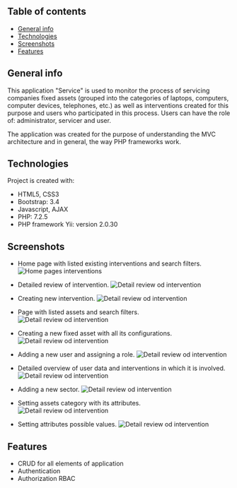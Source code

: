 ## Table of contents
* [General info](#general-info)
* [Technologies](#technologies)
* [Screenshots](#Screenshots)
* [Features](#Features)

## General info

This application "Service" is used to monitor the process of servicing companies fixed assets 
(grouped into the categories of laptops, computers, computer devices, telephones, etc.) as well
as interventions created for this purpose and users who participated in this process. 
Users can have the role of: administrator, servicer and user.

The application was created for the purpose of understanding the MVC architecture and in general,
the way PHP frameworks work.
	
## Technologies
Project is created with:
* HTML5, CSS3
* Bootstrap: 3.4
* Javascript, AJAX
* PHP: 7.2.5
* PHP framework Yii: version 2.0.30

## Screenshots
* Home page with listed existing interventions and search filters.
![Home pages interventions](./images/nalozi.png)

* Detailed review of intervention.
![Detail review od intervention ](./images/naloziDetailView.png)

* Creating new intervention.
![Detail review od intervention ](./images/CreateIntervention.png)

* Page with listed assets and search filters.
![Detail review od intervention ](./images/sredstva.png)

* Creating a new fixed asset with all its configurations.
![Detail review od intervention ](./images/NOVOSREDSTVO.png)

* Adding a new user and assigning a role.
![Detail review od intervention ](./images/novikorisnik.png)

* Detailed overview of user data and interventions in which it is involved.
![Detail review od intervention ](./images/korisnikdetail.png)

* Adding a new sector.
![Detail review od intervention ](./images/novisektor.png)

* Setting assets category with its attributes.
![Detail review od intervention ](./images/izmijenikategoriju.png)

* Setting attributes possible values.
![Detail review od intervention ](./images/izmijeniatr.png)

## Features
* CRUD for all elements of application
* Authentication
* Authorization RBAC